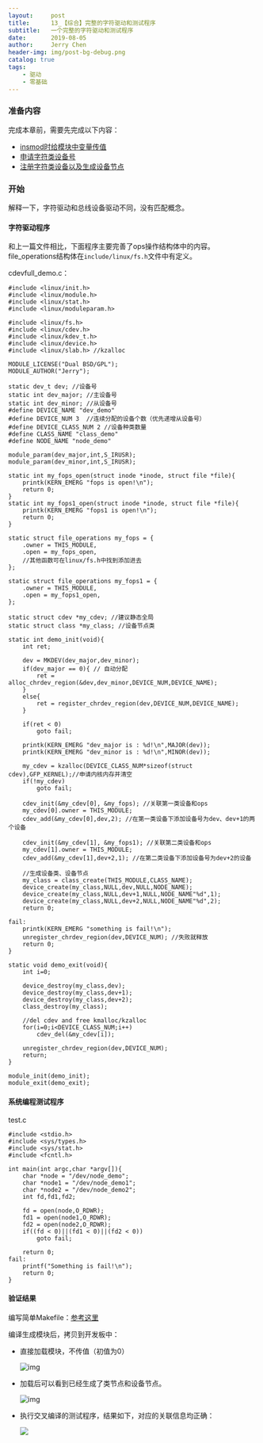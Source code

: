 ```yaml
---
layout:     post
title:      13_【综合】完整的字符驱动和测试程序
subtitle:   一个完整的字符驱动和测试程序
date:       2019-08-05
author:     Jerry Chen
header-img: img/post-bg-debug.png
catalog: true
tags:
    - 驱动
    - 零基础
---
```





### 准备内容

完成本章前，需要先完成以下内容：

- [insmod时给模块中变量传值](/2019/07/31/10_insmod时给模块中变量传值/)
- [申请字符类设备号](/2019/07/31/11_申请字符类设备号/)
- [注册字符类设备以及生成设备节点](/2019/08/01/12_注册字符类设备以及生成设备节点/)

### 开始

解释一下，字符驱动和总线设备驱动不同，没有匹配概念。

#### 字符驱动程序

和上一篇文件相比，下面程序主要完善了ops操作结构体中的内容。file_operations结构体在`include/linux/fs.h`文件中有定义。

cdevfull_demo.c：

```
#include <linux/init.h>
#include <linux/module.h>
#include <linux/stat.h>
#include <linux/moduleparam.h>

#include <linux/fs.h>
#include <linux/cdev.h>
#include <linux/kdev_t.h>
#include <linux/device.h>
#include <linux/slab.h> //kzalloc

MODULE_LICENSE("Dual BSD/GPL");
MODULE_AUTHOR("Jerry");

static dev_t dev; //设备号
static int dev_major; //主设备号
static int dev_minor; //从设备号
#define DEVICE_NAME "dev_demo"
#define DEVICE_NUM 3  //连续分配的设备个数（优先递增从设备号）
#define DEVICE_CLASS_NUM 2 //设备种类数量
#define CLASS_NAME "class_demo"
#define NODE_NAME "node_demo"

module_param(dev_major,int,S_IRUSR);
module_param(dev_minor,int,S_IRUSR);

static int my_fops_open(struct inode *inode, struct file *file){
	printk(KERN_EMERG "fops is open!\n");
	return 0;
}
static int my_fops1_open(struct inode *inode, struct file *file){
	printk(KERN_EMERG "fops1 is open!\n");
	return 0;
}

static struct file_operations my_fops = {
	.owner = THIS_MODULE,
	.open = my_fops_open,
	//其他函数可在linux/fs.h中找到添加进去
};

static struct file_operations my_fops1 = {
	.owner = THIS_MODULE,
	.open = my_fops1_open,
};

static struct cdev *my_cdev; //建议静态全局
static struct class *my_class; //设备节点类

static int demo_init(void){
	int ret;
	
	dev = MKDEV(dev_major,dev_minor);
	if(dev_major == 0){ // 自动分配
		ret = alloc_chrdev_region(&dev,dev_minor,DEVICE_NUM,DEVICE_NAME);
	}
	else{
		ret = register_chrdev_region(dev,DEVICE_NUM,DEVICE_NAME);
	}
	
	if(ret < 0)
		goto fail;
	
	printk(KERN_EMERG "dev_major is : %d!\n",MAJOR(dev));
	printk(KERN_EMERG "dev_minor is : %d!\n",MINOR(dev));
	
	my_cdev = kzalloc(DEVICE_CLASS_NUM*sizeof(struct cdev),GFP_KERNEL);//申请内核内存并清空
	if(!my_cdev)
		goto fail;
	
	cdev_init(&my_cdev[0], &my_fops); //关联第一类设备和ops
	my_cdev[0].owner = THIS_MODULE;
	cdev_add(&my_cdev[0],dev,2); //在第一类设备下添加设备号为dev、dev+1的两个设备
	
	cdev_init(&my_cdev[1], &my_fops1); //关联第二类设备和ops
	my_cdev[1].owner = THIS_MODULE;
	cdev_add(&my_cdev[1],dev+2,1); //在第二类设备下添加设备号为dev+2的设备
	
	//生成设备类、设备节点
	my_class = class_create(THIS_MODULE,CLASS_NAME);
	device_create(my_class,NULL,dev,NULL,NODE_NAME);
	device_create(my_class,NULL,dev+1,NULL,NODE_NAME"%d",1);
	device_create(my_class,NULL,dev+2,NULL,NODE_NAME"%d",2);
	return 0;
	
fail:
	printk(KERN_EMERG "something is fail!\n");
	unregister_chrdev_region(dev,DEVICE_NUM); //失败就释放
	return 0;
}

static void demo_exit(void){
	int i=0;
	
	device_destroy(my_class,dev);
	device_destroy(my_class,dev+1);
	device_destroy(my_class,dev+2);
	class_destroy(my_class);
	
	//del cdev and free kmalloc/kzalloc
	for(i=0;i<DEVICE_CLASS_NUM;i++)
		cdev_del(&my_cdev[i]);

	unregister_chrdev_region(dev,DEVICE_NUM);
	return;
}

module_init(demo_init);
module_exit(demo_exit);
```

#### 系统编程测试程序

test.c

```
#include <stdio.h>
#include <sys/types.h>
#include <sys/stat.h>
#include <fcntl.h>

int main(int argc,char *argv[]){
	char *node = "/dev/node_demo";
	char *node1 = "/dev/node_demo1";
	char *node2 = "/dev/node_demo2";
	int fd,fd1,fd2;
	
	fd = open(node,O_RDWR);
	fd1 = open(node1,O_RDWR);
	fd2 = open(node2,O_RDWR);
	if((fd < 0)||(fd1 < 0)||(fd2 < 0))
		goto fail;
	
	return 0;
fail:
	printf("Something is fail!\n");
	return 0;
}
```

#### 验证结果

编写简单Makefile：[参考这里](/2019/06/18/5_编写一个Linux驱动模板/#模板makefile) 

编译生成模块后，拷贝到开发板中：

- 直接加载模块，不传值（初值为0）

  ![img](https://raw.githubusercontent.com/jvfan/jvfan.github.io/master/img/post_img/20190801030216.png)

- 加载后可以看到已经生成了类节点和设备节点。

  ![img](https://raw.githubusercontent.com/jvfan/jvfan.github.io/master/img/post_img/20190805112619.png)

- 执行交叉编译的测试程序，结果如下，对应的关联信息均正确：

  ![](https://raw.githubusercontent.com/jvfan/jvfan.github.io/master/img/post_img/20190805151325.png)


